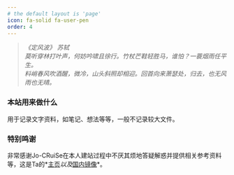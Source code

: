 ```yaml
---
# the default layout is 'page'
icon: fa-solid fa-user-pen
order: 4
---
```

> *《定风波》 苏轼*  
> *莫听穿林打叶声，何妨吟啸且徐行。竹杖芒鞋轻胜马，谁怕？一蓑烟雨任平生。*  
> *料峭春风吹酒醒，微冷，山头斜照却相迎。回首向来萧瑟处，归去，也无风雨也无晴。*

### 本站用来做什么

用于记录文字资料，如笔记、想法等等，一般不记录较大文件。

### 特别鸣谢

非常感谢Jo-CRuiSe在本人建站过程中不厌其烦地答疑解惑并提供相关参考资料等，这是Ta的*[主页](https://jo-cruise.github.io/)*以及*[国内镜像](https://jo-cruise.gitee.io/)*。